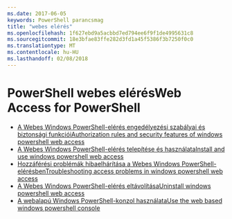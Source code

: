 ```yaml
---
ms.date: 2017-06-05
keywords: PowerShell parancsmag
title: "webes elérés"
ms.openlocfilehash: 1f627ebd9a5acbbd7ed794ee6f9f1de4995631c8
ms.sourcegitcommit: 18e3bfae83ffe282d3fd1a45f5386f3b7250f0c0
ms.translationtype: MT
ms.contentlocale: hu-HU
ms.lasthandoff: 02/08/2018
---
```

# <a name="web-access-for-powershell"></a><span data-ttu-id="a1390-103">PowerShell webes elérés</span><span class="sxs-lookup"><span data-stu-id="a1390-103">Web Access for PowerShell</span></span>

- [<span data-ttu-id="a1390-104">A Webes Windows PowerShell-elérés engedélyezési szabályai és biztonsági funkciói</span><span class="sxs-lookup"><span data-stu-id="a1390-104">Authorization rules and security features of windows powershell web access</span></span>](web-access/authorization-rules-and-security-features-of-windows-powershell-web-access.md)
- [<span data-ttu-id="a1390-105">A Webes Windows PowerShell-elérés telepítése és használata</span><span class="sxs-lookup"><span data-stu-id="a1390-105">Install and use windows powershell web access</span></span>](web-access/install-and-use-windows-powershell-web-access.md)
- [<span data-ttu-id="a1390-106">Hozzáférési problémák hibaelhárítása a Webes Windows PowerShell-elérésben</span><span class="sxs-lookup"><span data-stu-id="a1390-106">Troubleshooting access problems in windows powershell web access</span></span>](web-access/troubleshooting-access-problems-in-windows-powershell-web-access.md)
- [<span data-ttu-id="a1390-107">A Webes Windows PowerShell-elérés eltávolítása</span><span class="sxs-lookup"><span data-stu-id="a1390-107">Uninstall windows powershell web access</span></span>](web-access/uninstall-windows-powershell-web-access.md)
- [<span data-ttu-id="a1390-108">A webalapú Windows PowerShell-konzol használata</span><span class="sxs-lookup"><span data-stu-id="a1390-108">Use the web based windows powershell console</span></span>](web-access/use-the-web-based-windows-powershell-console.md)

